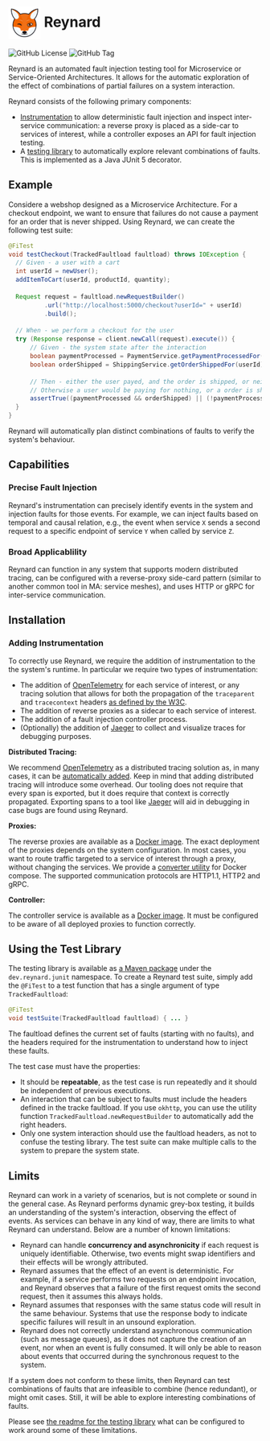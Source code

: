 # <img src="docs/images/reynard-logo.png" alt="Logo" width="64" align="center" /> Reynard

![GitHub License](https://img.shields.io/github/license/reynard-testing/reynard)
![GitHub Tag](https://img.shields.io/github/v/tag/reynard-testing/reynard)

Reynard is an automated fault injection testing tool for Microservice or Service-Oriented Architectures. It allows for the automatic exploration of the effect of combinations of partial failures on a system interaction.

Reynard consists of the following primary components:

- [Instrumentation](instrumentation/) to allow deterministic fault injection and inspect inter-service communication: a reverse proxy is placed as a side-car to services of interest, while a controller exposes an API for fault injection testing.
- A [testing library](lib/) to automatically explore relevant combinations of faults. This is implemented as a Java JUnit 5 decorator.

## Example

Considere a webshop designed as a Microservice Architecture. For a checkout endpoint, we want to ensure that failures do not cause a payment for an order that is never shipped. Using Reynard, we can create the following test suite:

```java
@FiTest
void testCheckout(TrackedFaultload faultload) throws IOException {
  // Given - a user with a cart
  int userId = newUser();
  addItemToCart(userId, productId, quantity);

  Request request = faultload.newRequestBuilder()
          .url("http://localhost:5000/checkout?userId=" + userId)
          .build();

  // When - we perform a checkout for the user
  try (Response response = client.newCall(request).execute()) {
      // Given - the system state after the interaction
      boolean paymentProcessed = PaymentService.getPaymentProcessedFor(userId);
      boolean orderShipped = ShippingService.getOrderShippedFor(userId);

      // Then - either the user payed, and the order is shipped, or neither ocurred
      // Otherwise a user would be paying for nothing, or a order is shipped without payment
      assertTrue((paymentProcessed && orderShipped) || (!paymentProcessed && !orderShipped));
  }
}
```

Reynard will automatically plan distinct combinations of faults to verify the system's behaviour.

## Capabilities

### Precise Fault Injection

Reynard's instrumentation can precisely identify events in the system and injection faults for those events. For example, we can inject faults based on temporal and causal relation, e.g., the event when service `X` sends a second request to a specific endpoint of service `Y` when called by service `Z`.

### Broad Applicablility

Reynard can function in any system that supports modern distributed tracing, can be configured with a reverse-proxy side-card pattern (similar to another common tool in MA: service meshes), and uses HTTP or gRPC for inter-service communication.

## Installation

### Adding Instrumentation

To correctly use Reynard, we require the addition of instrumentation to the the system's runtime.
In particular we require two types of instrumentation:

- The addition of [OpenTelemetry](https://opentelemetry.io/) for each service of interest, or any tracing solution that allows for both the propagation of the `traceparent` and `tracecontext` headers [as defined by the W3C](https://www.w3.org/TR/trace-context/).
- The addition of reverse proxies as a sidecar to each service of interest.
- The addition of a fault injection controller process.
- (Optionally) the addition of [Jaeger](https://www.jaegertracing.io/) to collect and visualize traces for debugging purposes.

**Distributed Tracing:**

We recommend [OpenTelemetry](https://opentelemetry.io/) as a distributed tracing solution as, in many cases, it can be [automatically added](https://opentelemetry.io/docs/zero-code/). Keep in mind that adding distributed tracing will introduce some overhead. Our tooling does not require that every span is exported, but it does require that context is correctly propagated.
Exporting spans to a tool like [Jaeger](https://www.jaegertracing.io/) will aid in debugging in case bugs are found using Reynard.

**Proxies:**

The reverse proxies are available as a [Docker image](https://hub.docker.com/r/dflipse/reynard-proxy). The exact deployment of the proxies depends on the system configuration. In most cases, you want to route traffic targeted to a service of interest through a proxy, without changing the services.
We provide a [converter utility](util/converter/) for Docker compose.
The supported communication protocols are HTTP1.1, HTTP2 and gRPC.

**Controller:**

The controller service is available as a [Docker image](https://hub.docker.com/r/dflipse/reynard-controller). It must be configured to be aware of all deployed proxies to function correctly.

## Using the Test Library

The testing library is available as [a Maven package](https://central.sonatype.com/artifact/dev.reynard/junit) under the `dev.reynard.junit` namespace.
To create a Reynard test suite, simply add the `@FiTest` to a test function that has a single argument of type `TrackedFaultload`:

```java
@FiTest
void testSuite(TrackedFaultload faultload) { ... }
```

The faultload defines the current set of faults (starting with no faults), and the headers required for the instrumentation to understand how to inject these faults.

The test case must have the properties:

- It should be **repeatable**, as the test case is run repeatedly and it should be independent of previous executions.
- An interaction that can be subject to faults must include the headers defined in the tracke faultload. If you use `okhttp`, you can use the utility function `TrackedFaultload.newRequestBuilder` to automatically add the right headers.
- Only one system interaction should use the faultload headers, as not to confuse the testing library. The test suite can make multiple calls to the system to prepare the system state.

## Limits

Reynard can work in a variety of scenarios, but is not complete or sound in the general case. As Reynard performs dynamic grey-box testing, it builds an understanding of the system's interaction, observing the effect of events. As services can behave in any kind of way, there are limits to what Reynard can understand. Below are a number of known limitations:

- Reynard can handle **concurrency and asynchronicity** if each request is uniquely identifiable. Otherwise, two events might swap identifiers and their effects will be wrongly attributed.
- Reynard assumes that the effect of an event is deterministic. For example, if a service performs two requests on an endpoint invocation, and Reynard observes that a failure of the first request omits the second request, then it assumes this always holds.
- Reynard assumes that responses with the same status code will result in the same behaviour. Systems that use the response body to indicate specific failures will result in an unsound exploration.
- Reynard does not correctly understand asynchronous communication (such as message queues), as it does not capture the creation of an event, nor when an event is fully consumed. It will only be able to reason about events that occurred during the synchronous request to the system.

If a system does not conform to these limits, then Reynard can test combinations of faults that are infeasible to combine (hence redundant), or might omit cases. Still, it will be able to explore interesting combinations of faults.

Please see [the readme for the testing library](lib/) what can be configured to work around some of these limitations.
